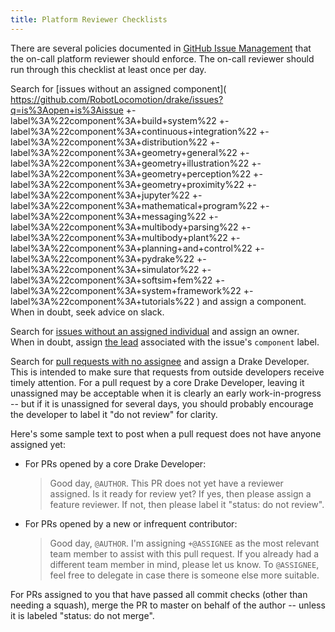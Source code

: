 ```yaml
---
title: Platform Reviewer Checklists
---
```


There are several policies documented in [GitHub Issue Management](/issues.html)
that the on-call platform reviewer should enforce.  The on-call
reviewer should run through this checklist at least once per day.

Search for
[issues without an assigned component](
https://github.com/RobotLocomotion/drake/issues?q=is%3Aopen+is%3Aissue
+-label%3A%22component%3A+build+system%22
+-label%3A%22component%3A+continuous+integration%22
+-label%3A%22component%3A+distribution%22
+-label%3A%22component%3A+geometry+general%22
+-label%3A%22component%3A+geometry+illustration%22
+-label%3A%22component%3A+geometry+perception%22
+-label%3A%22component%3A+geometry+proximity%22
+-label%3A%22component%3A+jupyter%22
+-label%3A%22component%3A+mathematical+program%22
+-label%3A%22component%3A+messaging%22
+-label%3A%22component%3A+multibody+parsing%22
+-label%3A%22component%3A+multibody+plant%22
+-label%3A%22component%3A+planning+and+control%22
+-label%3A%22component%3A+pydrake%22
+-label%3A%22component%3A+simulator%22
+-label%3A%22component%3A+softsim+fem%22
+-label%3A%22component%3A+system+framework%22
+-label%3A%22component%3A+tutorials%22
)
and assign a component.  When in doubt, seek advice on slack.

Search for
[issues without an assigned individual](https://github.com/RobotLocomotion/drake/issues?q=is%3Aissue+is%3Aopen+no%3Aassignee)
and assign an owner.  When in doubt, assign [the lead](/issues.html#component)
associated with the issue's ``component`` label.

Search for [pull requests with no assignee](https://github.com/RobotLocomotion/drake/pulls?q=is%3Aopen+is%3Apr+no%3Aassignee+-label%3A%22status%3A+do+not+review%22)
and assign a Drake Developer.  This is intended to make sure that
requests from outside developers receive timely attention.  For a pull request
by a core Drake Developer, leaving it unassigned may be acceptable when it is
clearly an early work-in-progress -- but if it is unassigned for several days,
you should probably encourage the developer to label it "do not review" for
clarity.

Here's some sample text to post when a pull request does not have anyone
assigned yet:

* For PRs opened by a core Drake Developer:

  > Good day, ``@AUTHOR``.  This PR does not yet have a reviewer assigned.
  > Is it ready for review yet?
  > If yes, then please assign a feature reviewer.
  > If not, then please label it "status: do not review".

* For PRs opened by a new or infrequent contributor:

  > Good day, ``@AUTHOR``.  I'm assigning ``+@ASSIGNEE`` as the most relevant
  > team member to assist with this pull request.  If you already had a
  > different team member in mind, please let us know.  To ``@ASSIGNEE``,
  > feel free to delegate in case there is someone else more suitable.

For PRs assigned to you that have passed all commit checks (other than needing
a squash), merge the PR to master on behalf of the author -- unless it is
labeled "status: do not merge".
